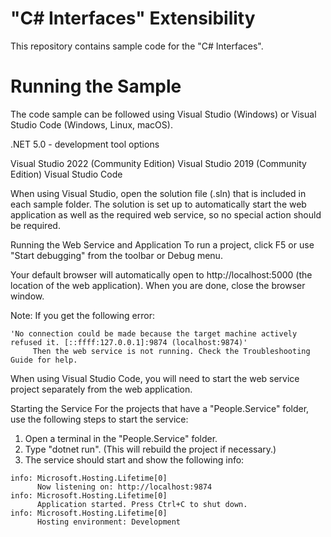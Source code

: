 # "C# Interfaces" Extensibility
This repository contains sample code for the "C# Interfaces".

# Running the Sample
The code sample can be followed using Visual Studio (Windows) or Visual Studio Code (Windows, Linux, macOS).

.NET 5.0 - development tool options

Visual Studio 2022 (Community Edition)
Visual Studio 2019 (Community Edition)
Visual Studio Code

When using Visual Studio, open the solution file (.sln) that is included in each sample folder. The solution is set up to automatically start the web application as well as the required web service, so no special action should be required.

Running the Web Service and Application
To run a project, click F5 or use "Start debugging" from the toolbar or Debug menu.

Your default browser will automatically open to http://localhost:5000 (the location of the web application). When you are done, close the browser window.

Note: If you get the following error:

~~~
'No connection could be made because the target machine actively refused it. [::ffff:127.0.0.1]:9874 (localhost:9874)'
     Then the web service is not running. Check the Troubleshooting Guide for help.
~~~

When using Visual Studio Code, you will need to start the web service project separately from the web application.

Starting the Service
For the projects that have a "People.Service" folder, use the following steps to start the service:

1. Open a terminal in the "People.Service" folder.
2. Type "dotnet run". (This will rebuild the project if necessary.)
3. The service should start and show the following info:
~~~
info: Microsoft.Hosting.Lifetime[0]
      Now listening on: http://localhost:9874
info: Microsoft.Hosting.Lifetime[0]
      Application started. Press Ctrl+C to shut down.
info: Microsoft.Hosting.Lifetime[0]
      Hosting environment: Development
~~~
